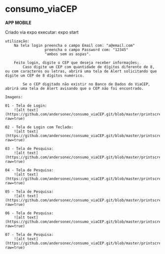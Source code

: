 # consumo_viaCEP

**APP MOBILE**

Criado via expo 
    executar:
        expo start
        
    utilização:
        Na tela login preencha o campo Email com: "a@email.com"
                      preencha o campo Password com: "12345"
                      "ambos sem as aspas".
        
        Feito login, digite o CEP que deseja receber informações;
            Caso digite um CEP com quantidade de dígitos diferente de 8, ou com caracteres ou letras, abrirá uma tela de Alert solicitando que digite um CEP de 8 dígitos numérico.

            Se o CEP digitado não existir no Banco de Dados do ViaCEP, abrirá uma tela de Alert avisando que o CEP não foi encontrado.

    Imagens:

    01 - Tela de Login: 
        ![alt text](https://github.com/andersonec/consumo_viaCEP.git/blob/master/printscreens/01_telaLogin.jpeg?raw=true)

    02 - Tela de Login com Teclado: 
        ![alt text](https://github.com/andersonec/consumo_viaCEP.git/blob/master/printscreens/02_telaLoginTeclado.jpeg?raw=true)

    03 - Tela de Pesquisa: 
        ![alt text](https://github.com/andersonec/consumo_viaCEP.git/blob/master/printscreens/03_telaPesquisa.jpeg?raw=true)

    04 - Tela de Pesquisa: 
        ![alt text](https://github.com/andersonec/consumo_viaCEP.git/blob/master/printscreens/04_telaPesquisaErroDigitos.jpeg?raw=true)

    05 - Tela de Pesquisa: 
        ![alt text](https://github.com/andersonec/consumo_viaCEP.git/blob/master/printscreens/05_telaPesquisaErroCEP.jpeg?raw=true)

    06 - Tela de Pesquisa: 
        ![alt text](https://github.com/andersonec/consumo_viaCEP.git/blob/master/printscreens/06_telaPesquisaResultado.jpeg?raw=true)

    07 - Tela de Pesquisa: 
        ![alt text](https://github.com/andersonec/consumo_viaCEP.git/blob/master/printscreens/07_telaPesquisaResultado.jpeg?raw=true)
